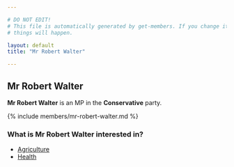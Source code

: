 ```yaml
---

# DO NOT EDIT!
# This file is automatically generated by get-members. If you change it, bad
# things will happen.

layout: default
title: "Mr Robert Walter"

---
```


## Mr Robert Walter

**Mr Robert Walter** is an MP in the **Conservative** party.

{% include members/mr-robert-walter.md %}

### What is Mr Robert Walter interested in?


* [Agriculture](/interests/agriculture.html)
* [Health](/interests/health.html)
